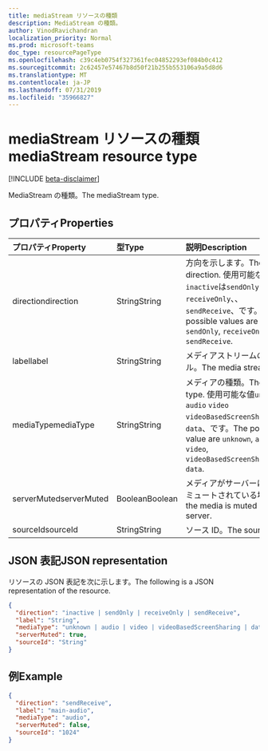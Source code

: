 ```yaml
---
title: mediaStream リソースの種類
description: MediaStream の種類。
author: VinodRavichandran
localization_priority: Normal
ms.prod: microsoft-teams
doc_type: resourcePageType
ms.openlocfilehash: c39c4eb0754f327361fec04852293ef084b0c412
ms.sourcegitcommit: 2c62457e57467b8d50f21b255b553106a9a5d8d6
ms.translationtype: MT
ms.contentlocale: ja-JP
ms.lasthandoff: 07/31/2019
ms.locfileid: "35966827"
---
```

# <a name="mediastream-resource-type"></a><span data-ttu-id="b4539-103">mediaStream リソースの種類</span><span class="sxs-lookup"><span data-stu-id="b4539-103">mediaStream resource type</span></span>

[!INCLUDE [beta-disclaimer](../../includes/beta-disclaimer.md)]

<span data-ttu-id="b4539-104">MediaStream の種類。</span><span class="sxs-lookup"><span data-stu-id="b4539-104">The mediaStream type.</span></span>

## <a name="properties"></a><span data-ttu-id="b4539-105">プロパティ</span><span class="sxs-lookup"><span data-stu-id="b4539-105">Properties</span></span>

| <span data-ttu-id="b4539-106">プロパティ</span><span class="sxs-lookup"><span data-stu-id="b4539-106">Property</span></span>    | <span data-ttu-id="b4539-107">型</span><span class="sxs-lookup"><span data-stu-id="b4539-107">Type</span></span>    | <span data-ttu-id="b4539-108">説明</span><span class="sxs-lookup"><span data-stu-id="b4539-108">Description</span></span>                                                                                                   |
| :---------- | :------ | :------------------------------------------------------------------------------------------------------------ |
| <span data-ttu-id="b4539-109">direction</span><span class="sxs-lookup"><span data-stu-id="b4539-109">direction</span></span>   | <span data-ttu-id="b4539-110">String</span><span class="sxs-lookup"><span data-stu-id="b4539-110">String</span></span>  | <span data-ttu-id="b4539-111">方向を示します。</span><span class="sxs-lookup"><span data-stu-id="b4539-111">The direction.</span></span> <span data-ttu-id="b4539-112">使用可能な値`inactive`は`sendOnly` `receiveOnly`、、 `sendReceive`、です。</span><span class="sxs-lookup"><span data-stu-id="b4539-112">The possible values are `inactive`, `sendOnly`, `receiveOnly`, `sendReceive`.</span></span>                  |
| <span data-ttu-id="b4539-113">label</span><span class="sxs-lookup"><span data-stu-id="b4539-113">label</span></span>       | <span data-ttu-id="b4539-114">String</span><span class="sxs-lookup"><span data-stu-id="b4539-114">String</span></span>  | <span data-ttu-id="b4539-115">メディアストリームのラベル。</span><span class="sxs-lookup"><span data-stu-id="b4539-115">The media stream label.</span></span>                                                                                       |
| <span data-ttu-id="b4539-116">mediaType</span><span class="sxs-lookup"><span data-stu-id="b4539-116">mediaType</span></span>   | <span data-ttu-id="b4539-117">String</span><span class="sxs-lookup"><span data-stu-id="b4539-117">String</span></span>  | <span data-ttu-id="b4539-118">メディアの種類。</span><span class="sxs-lookup"><span data-stu-id="b4539-118">The media type.</span></span> <span data-ttu-id="b4539-119">使用可能な値`unknown`は`audio` `video` `videoBasedScreenSharing`、、、 `data`、です。</span><span class="sxs-lookup"><span data-stu-id="b4539-119">The possible value are `unknown`, `audio`, `video`, `videoBasedScreenSharing`, `data`.</span></span>        |
| <span data-ttu-id="b4539-120">serverMuted</span><span class="sxs-lookup"><span data-stu-id="b4539-120">serverMuted</span></span> | <span data-ttu-id="b4539-121">Boolean</span><span class="sxs-lookup"><span data-stu-id="b4539-121">Boolean</span></span> | <span data-ttu-id="b4539-122">メディアがサーバーによってミュートされている場合。</span><span class="sxs-lookup"><span data-stu-id="b4539-122">If the media is muted by the server.</span></span>                                                                          |
| <span data-ttu-id="b4539-123">sourceId</span><span class="sxs-lookup"><span data-stu-id="b4539-123">sourceId</span></span>    | <span data-ttu-id="b4539-124">String</span><span class="sxs-lookup"><span data-stu-id="b4539-124">String</span></span>  | <span data-ttu-id="b4539-125">ソース ID。</span><span class="sxs-lookup"><span data-stu-id="b4539-125">The source ID.</span></span>                                                                                                |

## <a name="json-representation"></a><span data-ttu-id="b4539-126">JSON 表記</span><span class="sxs-lookup"><span data-stu-id="b4539-126">JSON representation</span></span>

<span data-ttu-id="b4539-127">リソースの JSON 表記を次に示します。</span><span class="sxs-lookup"><span data-stu-id="b4539-127">The following is a JSON representation of the resource.</span></span>

<!-- {
  "blockType": "resource",
  "optionalProperties": [
    "serverMuted"
  ],
  "@odata.type": "microsoft.graph.mediaStream"
}-->
```json
{
  "direction": "inactive | sendOnly | receiveOnly | sendReceive",
  "label": "String",
  "mediaType": "unknown | audio | video | videoBasedScreenSharing | data",
  "serverMuted": true,
  "sourceId": "String"
}
```

## <a name="example"></a><span data-ttu-id="b4539-128">例</span><span class="sxs-lookup"><span data-stu-id="b4539-128">Example</span></span>

<!-- {
  "blockType": "example",
  "@odata.type": "microsoft.graph.mediaStream"
}-->
```json
{
  "direction": "sendReceive",
  "label": "main-audio",
  "mediaType": "audio",
  "serverMuted": false,
  "sourceId": "1024"
}
```

<!-- uuid: 8fcb5dbc-d5aa-4681-8e31-b001d5168d79
2015-10-25 14:57:30 UTC -->
<!--
{
  "type": "#page.annotation",
  "description": "mediaStream resource",
  "keywords": "",
  "section": "documentation",
  "tocPath": "",
  "suppressions": []
}
-->
